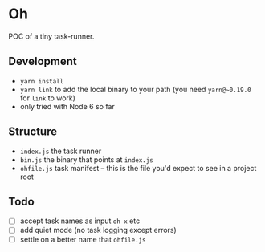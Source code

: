 # Oh

POC of a tiny task-runner.

## Development

- `yarn install`
- `yarn link` to add the local binary to your path (you need `yarn@~0.19.0` for `link` to work)
- only tried with Node 6 so far

## Structure
- `index.js` the task runner
- `bin.js` the binary that points at `index.js`
- `ohfile.js` task manifest – this is the file you'd expect to see in a project root

## Todo
- [ ] accept task names as input `oh x` etc
- [ ] add quiet mode (no task logging except errors)
- [ ] settle on a better name that `ohfile.js`